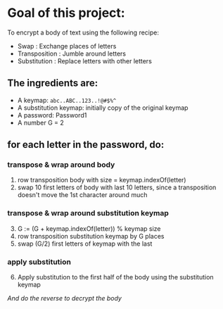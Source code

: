 ﻿# Goal of this project:

To encrypt a body of text using the following recipe:

* Swap          : Exchange places of letters
* Transposition : Jumble around letters
* Substitution  : Replace letters with other letters

## The ingredients are:

* A keymap: ```abc..ABC..123..!@#$%^```
* A substitution keymap: initially copy of the original keymap
* A password: Password1
* A number G = 2

## for each letter in  the password, do:
### transpose & wrap around body
1. row transposition body with size = keymap.indexOf(letter)
2. 	swap 10 first letters of body with last 10 letters, since a transposition doesn't move the 1st character around much
### transpose & wrap around substitution keymap
3. G := (G + keymap.indexOf(letter)) % keymap size
4. row transposition substitution keymap by G places
5. swap (G/2) first letters of keymap with the last
### apply substitution
6. Apply substitution to the first half of the body using the substitution keymap

*And do the reverse to decrypt the body*